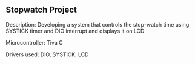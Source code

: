 ## Stopwatch Project 


Description: Developing a system that controls the stop-watch time using SYSTICK timer and DIO interrupt and displays it on LCD

Microcontroller: Tiva C

Drivers used: DIO, SYSTICK, LCD

